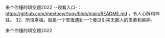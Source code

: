 来个你懂的填空题2022
--观看入口-：https://github.com/meetooy/rtooy/blob/main/README.md
，令人心醉和神往。
	32、所谓幸福，就是一个笨蛋遇到一个傻瓜引来无数人的羡慕和嫉妒。

来个你懂的填空题2022
